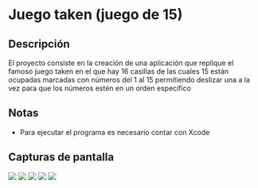 # Juego taken (juego de 15) #

## Descripción ##
El proyecto consiste en la creación de una aplicación que replique el famoso juego taken en el que hay 16 casillas de las cuales 15 están ocupadas marcadas con números del 1 al 15 permitiendo deslizar una a la vez para que los números estén en un orden específico

## Notas ##

* Para ejecutar el programa es necesario contar con Xcode

## Capturas de pantalla ##

![](/img/1.png)
![](/img/2.png)
![](/img/3.png)
![](/img/4.png)
![](/img/5.png)

